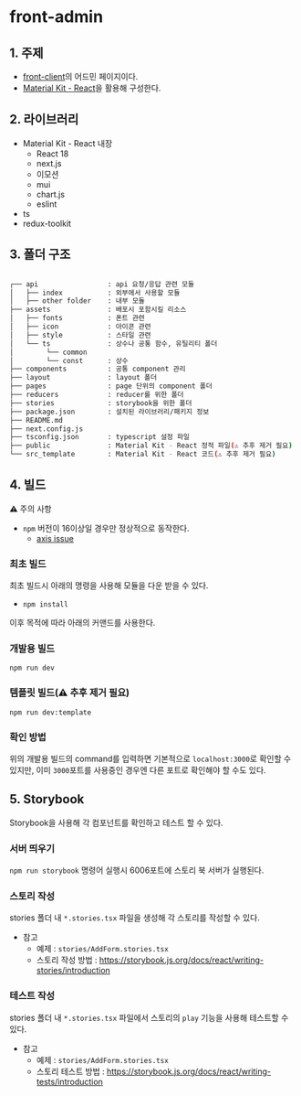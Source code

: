 # front-admin

## 1. 주제

- [front-client](https://github.com/Camping-Side/camping-client)의 어드민 페이지이다.
- [Material Kit - React](https://material-kit-react.devias.io/)을 활용해 구성한다.

## 2. 라이브러리

- Material Kit - React 내장
  - React 18
  - next.js
  - 이모션
  - mui
  - chart.js
  - eslint
- ts
- redux-toolkit

## 3. 폴더 구조

```bash

┌── api                 : api 요청/응답 관련 모듈
│   ├── index           : 외부에서 사용할 모듈
│   ├── other folder    : 내부 모듈
├── assets              : 배포시 포함시킬 리소스
│   ├── fonts           : 폰트 관련
│   ├── icon            : 아이콘 관련
│   ├── style           : 스타일 관련
│   └── ts              : 상수나 공통 함수, 유틸리티 폴더
│        └── common
│        └── const      : 상수
├── components          : 공통 component 관리
├── layout              : layout 폴더
├── pages               : page 단위의 component 폴더
├── reducers            : reducer를 위한 폴더
├── stories             : storybook을 위한 폴더
├── package.json        : 설치된 라이브러리/패키지 정보
├── README.md
├── next.config.js
├── tsconfig.json       : typescript 설정 파일
├── public              : Material Kit - React 정적 파일(⚠ 추후 제거 필요)
└── src_template        : Material Kit - React 코드(⚠ 추후 제거 필요)
```

## 4. 빌드

⚠ 주의 사항
- `npm` 버전이 16이상일 경우만 정상적으로 동작한다.
  - [axis issue](https://github.com/axios/axios/issues/5221#issuecomment-1316173282)

### 최초 빌드

최초 빌드시 아래의 명령을 사용해 모듈을 다운 받을 수 있다.

- `npm install`

이후 목적에 따라 아래의 커맨드를 사용한다.

### 개발용 빌드

`npm run dev`

### 템플릿 빌드(⚠ 추후 제거 필요)

`npm run dev:template`

### 확인 방법

위의 개발용 빌드의 command를 입력하면 기본적으로 `localhost:3000`로 확인할 수 있지만, 이미 `3000`포트를 사용중인 경우엔 다른 포트로 확인해야 할 수도 있다.

## 5. Storybook

Storybook을 사용해 각 컴포넌트를 확인하고 테스트 할 수 있다.

### 서버 띄우기

`npm run storybook` 명령어 실행시 6006포트에 스토리 북 서버가 실행된다.

### 스토리 작성

stories 폴더 내 `*.stories.tsx` 파일을 생성해 각 스토리를 작성할 수 있다.
- 참고
  - 예제 : `stories/AddForm.stories.tsx`
  - 스토리 작성 방법 : https://storybook.js.org/docs/react/writing-stories/introduction

### 테스트 작성

stories 폴더 내 `*.stories.tsx` 파일에서 스토리의 `play` 기능을 사용해 테스트할 수 있다.

- 참고
  - 예제 : `stories/AddForm.stories.tsx`
  - 스토리 테스트 방법 : https://storybook.js.org/docs/react/writing-tests/introduction
